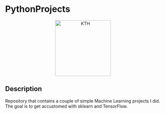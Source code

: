 # PythonProjects

<p align="center">
    <img src="http://www.parmaco.se/wp-content/uploads/sites/4/2017/09/KTH-logo.png" width="180" alt="KTH"/>
</p>

## Description
Repository that contains a couple of simple Machine Learning projects I did. 
The goal is to get accustomed with sklearn and TensorFlow.
